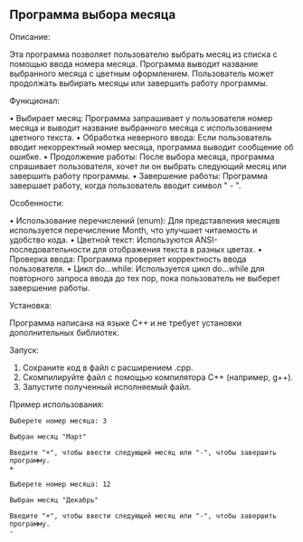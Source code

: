 ## Программа выбора месяца

Описание:

Эта программа позволяет пользователю выбрать месяц из списка с помощью ввода номера месяца. Программа выводит название выбранного месяца с цветным оформлением. Пользователь может продолжать выбирать месяцы или завершить работу программы.

Функционал:

• Выбирает месяц: Программа запрашивает у пользователя номер месяца и выводит название выбранного месяца с использованием цветного текста.
• Обработка неверного ввода: Если пользователь вводит некорректный номер месяца, программа выводит сообщение об ошибке.
• Продолжение работы: После выбора месяца, программа спрашивает пользователя, хочет ли он выбрать следующий месяц или завершить работу программы.
• Завершение работы: Программа завершает работу, когда пользователь вводит символ " - ".

Особенности:

• Использование перечислений (enum): Для представления месяцев используется перечисление Month, что улучшает читаемость и удобство кода.
• Цветной текст: Используются ANSI-последовательности для отображения текста в разных цветах.
• Проверка ввода: Программа проверяет корректность ввода пользователя.
• Цикл do...while: Используется цикл do...while для повторного запроса ввода до тех пор, пока пользователь не выберет завершение работы.

Установка:

Программа написана на языке C++ и не требует установки дополнительных библиотек.

Запуск:

1. Сохраните код в файл с расширением .cpp.
2. Скомпилируйте файл с помощью компилятора C++ (например, g++).
3. Запустите полученный исполняемый файл.

Пример использования:

```
Выберете номер месяца: 3

Выбран месяц "Март"

Введите "+", чтобы ввести следующий месяц или "-", чтобы завершить программу.
+

Выберете номер месяца: 12

Выбран месяц "Декабрь"

Введите "+", чтобы ввести следующий месяц или "-", чтобы завершить программу.
-
```
